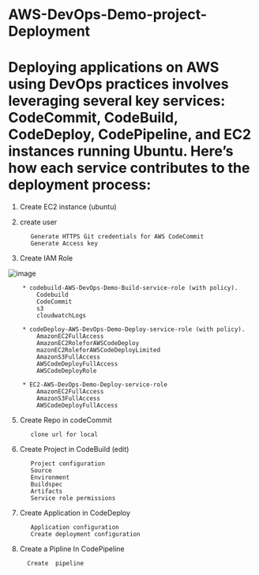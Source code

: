 # AWS-DevOps-Demo-project-Deployment
# Deploying applications on AWS using DevOps practices involves leveraging several key services: CodeCommit, CodeBuild, CodeDeploy, CodePipeline, and EC2 instances running Ubuntu. Here’s how each service contributes to the deployment process:

1. Create EC2 instance (ubuntu)
2. create user
   
          Generate HTTPS Git credentials for AWS CodeCommit
          Generate Access key

4. Create IAM Role

![image](https://github.com/sumitkumar74604/AWS-Devops-deployment/assets/152770548/3dd3dd39-bb04-4a40-b08d-95952b81ee49)

        * codebuild-AWS-DevOps-Demo-Build-service-role (with policy).
            Codebuild
            CodeCommit
            s3
            cloudwatchLogs
        
        * codeDeploy-AWS-DevOps-Demo-Deploy-service-role (with policy).
            AmazonEC2FullAccess
            AmazonEC2RoleforAWSCodeDeploy
            mazonEC2RoleforAWSCodeDeployLimited
            AmazonS3FullAccess
            AWSCodeDeployFullAccess
            AWSCodeDeployRole
        
        * EC2-AWS-DevOps-Demo-Deploy-service-role 
            AmazonEC2FullAccess
            AmazonS3FullAccess
            AWSCodeDeployFullAccess


5. Create Repo in codeCommit
   
          clone url for local

7. Create Project in CodeBuild  (edit)
   
          Project configuration
          Source
          Environment
          Buildspec
          Artifacts
          Service role permissions

9. Create Application in CodeDeploy
   
          Application configuration
          Create deployment configuration

11. Create a Pipline In CodePipeline
    
          Create  pipeline 
